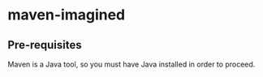 # maven-imagined

## Pre-requisites

Maven is a Java tool, so you must have Java installed in order to proceed.
